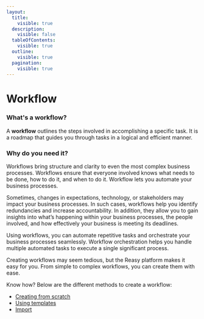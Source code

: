 ```yaml
---
layout:
  title:
    visible: true
  description:
    visible: false
  tableOfContents:
    visible: true
  outline:
    visible: true
  pagination:
    visible: true
---
```


# Workflow

### What's a workflow?

A **workflow** outlines the steps involved in accomplishing a specific task. It is a roadmap that guides you through tasks in a logical and efficient manner.

### Why do you need it?

Workflows bring structure and clarity to even the most complex business processes. Workflows ensure that everyone involved knows what needs to be done, how to do it, and when to do it. Workflow lets you automate your business processes.&#x20;

Sometimes, changes in expectations, technology, or stakeholders may impact your business processes. In such cases, workflows help you identify redundancies and increase accountability. In addition, they allow you to gain insights into what’s happening within your business processes, the people involved, and how effectively your business is meeting its deadlines.

Using workflows, you can automate repetitive tasks and orchestrate your business processes seamlessly. Workflow orchestration helps you handle multiple automated tasks to execute a single significant process.

Creating workflows may seem tedious, but the Reasy platform makes it easy for you. From simple to complex workflows, you can create them with ease.

Know how? Below are the different methods to create a workflow:

* [Creating from scratch](creating-workflows.md)
* [Using templates](workflow-templates.md)
* [Import](broken-reference)

